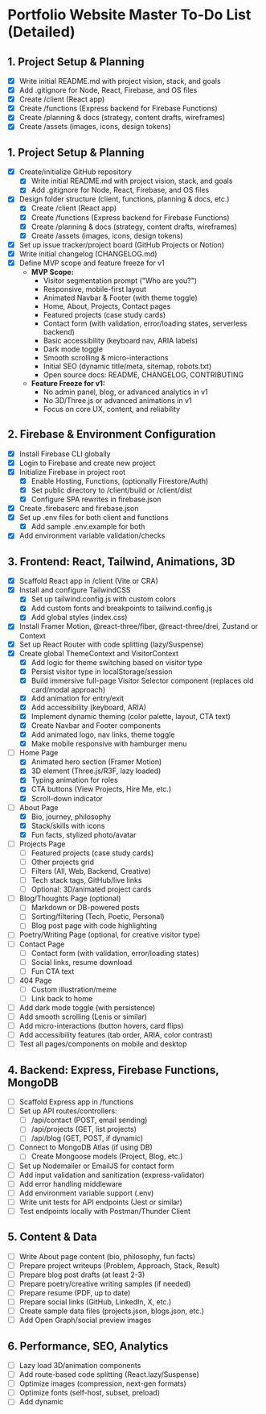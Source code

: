 # Portfolio Website Master To-Do List (Detailed)

## 1. Project Setup & Planning
  - [x] Write initial README.md with project vision, stack, and goals
  - [x] Add .gitignore for Node, React, Firebase, and OS files
  - [x] Create /client (React app)
  - [x] Create /functions (Express backend for Firebase Functions)
  - [x] Create /planning & docs (strategy, content drafts, wireframes)
  - [x] Create /assets (images, icons, design tokens)
## 1. Project Setup & Planning
- [x] Create/initialize GitHub repository
  - [x] Write initial README.md with project vision, stack, and goals
  - [x] Add .gitignore for Node, React, Firebase, and OS files
- [x] Design folder structure (client, functions, planning & docs, etc.)
  - [x] Create /client (React app)
  - [x] Create /functions (Express backend for Firebase Functions)
  - [x] Create /planning & docs (strategy, content drafts, wireframes)
  - [x] Create /assets (images, icons, design tokens)
- [x] Set up issue tracker/project board (GitHub Projects or Notion)
- [x] Write initial changelog (CHANGELOG.md)
- [x] Define MVP scope and feature freeze for v1
  - **MVP Scope:**
    - Visitor segmentation prompt ("Who are you?")
    - Responsive, mobile-first layout
    - Animated Navbar & Footer (with theme toggle)
    - Home, About, Projects, Contact pages
    - Featured projects (case study cards)
    - Contact form (with validation, error/loading states, serverless backend)
    - Basic accessibility (keyboard nav, ARIA labels)
    - Dark mode toggle
    - Smooth scrolling & micro-interactions
    - Initial SEO (dynamic title/meta, sitemap, robots.txt)
    - Open source docs: README, CHANGELOG, CONTRIBUTING
  - **Feature Freeze for v1:**
    - No admin panel, blog, or advanced analytics in v1
    - No 3D/Three.js or advanced animations in v1
    - Focus on core UX, content, and reliability

## 2. Firebase & Environment Configuration
- [x] Install Firebase CLI globally
- [x] Login to Firebase and create new project
- [x] Initialize Firebase in project root
  - [x] Enable Hosting, Functions, (optionally Firestore/Auth)
  - [x] Set public directory to /client/build or /client/dist
  - [x] Configure SPA rewrites in firebase.json
- [x] Create .firebaserc and firebase.json
- [x] Set up .env files for both client and functions
  - [x] Add sample .env.example for both
- [x] Add environment variable validation/checks

## 3. Frontend: React, Tailwind, Animations, 3D
- [x] Scaffold React app in /client (Vite or CRA)
- [x] Install and configure TailwindCSS
  - [x] Set up tailwind.config.js with custom colors
  - [x] Add custom fonts and breakpoints to tailwind.config.js
  - [x] Add global styles (index.css)
- [x] Install Framer Motion, @react-three/fiber, @react-three/drei, Zustand or Context
- [x] Set up React Router with code splitting (lazy/Suspense)
- [x] Create global ThemeContext and VisitorContext
  - [x] Add logic for theme switching based on visitor type
  - [x] Persist visitor type in localStorage/session
  - [x] Build immersive full-page Visitor Selector component (replaces old card/modal approach)
  - [x] Add animation for entry/exit
  - [x] Add accessibility (keyboard, ARIA)
  - [x] Implement dynamic theming (color palette, layout, CTA text)
  - [x] Create Navbar and Footer components
  - [x] Add animated logo, nav links, theme toggle
  - [x] Make mobile responsive with hamburger menu
- [ ] Home Page
  - [x] Animated hero section (Framer Motion)
  - [x] 3D element (Three.js/R3F, lazy loaded)
  - [x] Typing animation for roles
  - [x] CTA buttons (View Projects, Hire Me, etc.)
  - [x] Scroll-down indicator
- [ ] About Page
  - [x] Bio, journey, philosophy
  - [x] Stack/skills with icons
  - [x] Fun facts, stylized photo/avatar
- [ ] Projects Page
  - [ ] Featured projects (case study cards)
  - [ ] Other projects grid
  - [ ] Filters (All, Web, Backend, Creative)
  - [ ] Tech stack tags, GitHub/live links
  - [ ] Optional: 3D/animated project cards
- [ ] Blog/Thoughts Page (optional)
  - [ ] Markdown or DB-powered posts
  - [ ] Sorting/filtering (Tech, Poetic, Personal)
  - [ ] Blog post page with code highlighting
- [ ] Poetry/Writing Page (optional, for creative visitor type)
- [ ] Contact Page
  - [ ] Contact form (with validation, error/loading states)
  - [ ] Social links, resume download
  - [ ] Fun CTA text
- [ ] 404 Page
  - [ ] Custom illustration/meme
  - [ ] Link back to home
- [ ] Add dark mode toggle (with persistence)
- [ ] Add smooth scrolling (Lenis or similar)
- [ ] Add micro-interactions (button hovers, card flips)
- [ ] Add accessibility features (tab order, ARIA, color contrast)
- [ ] Test all pages/components on mobile and desktop

## 4. Backend: Express, Firebase Functions, MongoDB
- [ ] Scaffold Express app in /functions
- [ ] Set up API routes/controllers:
  - [ ] /api/contact (POST, email sending)
  - [ ] /api/projects (GET, list projects)
  - [ ] /api/blog (GET, POST, if dynamic)
- [ ] Connect to MongoDB Atlas (if using DB)
  - [ ] Create Mongoose models (Project, Blog, etc.)
- [ ] Set up Nodemailer or EmailJS for contact form
- [ ] Add input validation and sanitization (express-validator)
- [ ] Add error handling middleware
- [ ] Add environment variable support (.env)
- [ ] Write unit tests for API endpoints (Jest or similar)
- [ ] Test endpoints locally with Postman/Thunder Client

## 5. Content & Data
- [ ] Write About page content (bio, philosophy, fun facts)
- [ ] Prepare project writeups (Problem, Approach, Stack, Result)
- [ ] Prepare blog post drafts (at least 2-3)
- [ ] Prepare poetry/creative writing samples (if needed)
- [ ] Prepare resume (PDF, up to date)
- [ ] Prepare social links (GitHub, LinkedIn, X, etc.)
- [ ] Create sample data files (projects.json, blogs.json, etc.)
- [ ] Add Open Graph/social preview images

## 6. Performance, SEO, Analytics
- [ ] Lazy load 3D/animation components
- [ ] Add route-based code splitting (React.lazy/Suspense)
- [ ] Optimize images (compression, next-gen formats)
- [ ] Optimize fonts (self-host, subset, preload)
- [ ] Add dynamic <title> and <meta> tags per page (React Helmet)
- [ ] Add OG/social sharing tags (og:image, og:title, etc.)
- [ ] Add sitemap.xml and robots.txt
- [ ] Add accessibility features (keyboard nav, ARIA, color contrast)
- [ ] Integrate Firebase Analytics or Plausible
- [ ] Run Lighthouse audits and fix issues

## 7. Testing & QA
- [ ] Write unit tests for key components (Jest, React Testing Library)
- [ ] Write integration tests for API endpoints
- [ ] Test all forms (validation, error, loading, success)
- [ ] Test on multiple browsers (Chrome, Firefox, Edge, Safari)
- [ ] Test on multiple devices (mobile, tablet, desktop)
- [ ] Test accessibility (screen reader, keyboard nav)
- [ ] Test performance (Lighthouse, WebPageTest)

## 8. Deployment
- [ ] Build React app (npm run build)
- [ ] Configure firebase.json and .firebaserc for hosting + functions
- [ ] Deploy to Firebase Hosting + Functions
- [ ] Attach custom domain (optional)
- [ ] Set up HTTPS and test SSL
- [ ] Test production build (mobile, desktop, slow network)
- [ ] Set up error monitoring (Sentry or similar, optional)

## 9. Open Source & Launch
- [ ] Polish README.md (stack, features, screenshots, Lighthouse score)
- [ ] Add license (MIT or preferred)
- [ ] Add CONTRIBUTING.md with guidelines
- [ ] Add CODE_OF_CONDUCT.md (optional)
- [ ] Create launch checklist (final QA, backups, etc.)
- [ ] Share on LinkedIn, X, dev communities
- [ ] Pin repo on GitHub profile

## 10. Optional Power-Ups (V2+)
- [ ] Admin panel (auth + CRUD for projects/blogs)
- [ ] Real-time visitor count (Firebase Realtime DB)
- [ ] Live visitor map (GeoIP + map API)
- [ ] Interactive CLI landing (command-line prompt UI)
- [ ] AI-generated poetry (OpenAI API integration)
- [ ] Konami code Easter egg (hidden features)
- [ ] Resume JSON API (serve resume as JSON endpoint)
- [ ] Multilingual support (English/Urdu toggle)
- [ ] Animated route transitions (Framer Motion)
- [ ] Live GitHub stats widget
- [ ] Feedback button (bug/feature request form)

---

> Update this checklist as you progress. Treat it as your product roadmap!
